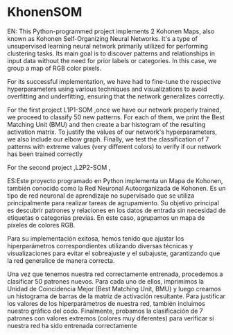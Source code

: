 # KhonenSOM
EN: This Python-programmed project implements 2 Kohonen Maps, also known as Kohonen Self-Organizing Neural Networks. It's a type of unsupervised learning neural network primarily utilized for performing clustering tasks. Its main goal is to discover patterns and relationships in input data without the need for prior labels or categories. In this case, we group a map of RGB color pixels.

For its successful implementation, we have had to fine-tune the respective hyperparameters using various techniques and visualizations to avoid overfitting and underfitting, ensuring that the network generalizes correctly. 

For the first project L1P1-SOM ,once we have our network properly trained, we proceed to classify 50 new patterns. For each of them, we print the Best Matching Unit (BMU) and then create a bar histogram of the resulting activation matrix. To justify the values of our network's hyperparameters, we also include our elbow graph. Finally, we test the classification of 7 patterns with extreme values (very different colors) to verify if our network has been trained correctly

For the second project ,L2P2-SOM ,

ES:Este proyecto programado en Python implementa un Mapa de Kohonen, también conocido como la Red Neuronal Autoorganizada de Kohonen. Es un tipo de red neuronal de aprendizaje no supervisado que se utiliza principalmente para realizar tareas de agrupamiento. Su objetivo principal es descubrir patrones y relaciones en los datos de entrada sin necesidad de etiquetas o categorías previas. En este caso, agrupamos un mapa de píxeles de colores RGB.

Para su implementación exitosa, hemos tenido que ajustar los hiperparámetros correspondientes utilizando diversas técnicas y visualizaciones para evitar el sobreajuste y el subajuste, garantizando que la red generalice de manera correcta.

Una vez que tenemos nuestra red correctamente entrenada, procedemos a clasificar 50 patrones nuevos. Para cada uno de ellos, imprimimos la Unidad de Coincidencia Mejor (Best Matching Unit, BMU) y luego creamos un histograma de barras de la matriz de activación resultante. Para justificar los valores de los hiperparámetros de nuestra red, también incluimos nuestro gráfico del codo. Finalmente, probamos la clasificación de 7 patrones con valores extremos (colores muy diferentes) para verificar si nuestra red ha sido entrenada correctamente
